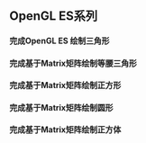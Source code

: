 ## OpenGL ES系列
#### 完成OpenGL ES 绘制三角形
#### 完成基于Matrix矩阵绘制等腰三角形
#### 完成基于Matrix矩阵绘制正方形
#### 完成基于Matrix矩阵绘制圆形
#### 完成基于Matrix矩阵绘制正方体